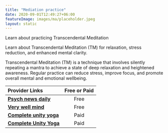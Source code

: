 ```yaml
---
title: "Mediation practice"
date: 2020-09-01T12:49:27+06:00
featureImage: images/ma/placeholder.jpeg
layout: static
---
```


Learn about practicing Transcendental Meditation

Learn about Transcendental Meditation  (TM) for relaxation, stress reduction, and enhanced mental clarity.

Transcendental Meditation (TM) is a technique that involves silently repeating a mantra to achieve a state of deep relaxation and heightened awareness. Regular practice can reduce stress, improve focus, and promote overall mental and emotional wellbeing.

| Provider Links      | Free or Paid  |  
| :-----------          | :--------------:      |  
| [**Psych news daily**](https://www.psychnewsdaily.com/how-to-do-transcendental-meditation/) | Free | 
| [**Very well mind**](https://www.verywellmind.com/transcendental-meditation-and-its-many-benefits-4159899) | Free  | 
| [**Complete unity yoga**](https://www.awin1.com/cread.php?awinmid=29057&awinaffid=1198638&ued=https%3A%2F%2Fcompleteunityyoga.com%2F) | Paid | 
| [**Complete Unity Yoga**](https://www.awin1.com/cread.php?awinmid=29057&awinaffid=1198638&ued=https%3A%2F%2Fcompleteunityyoga.com%2F) | Paid | 
  

<br/><br/>






